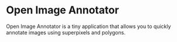 # Open Image Annotator

Open Image Annotator is a tiny application that allows you to quickly annotate images using superpixels and polygons.